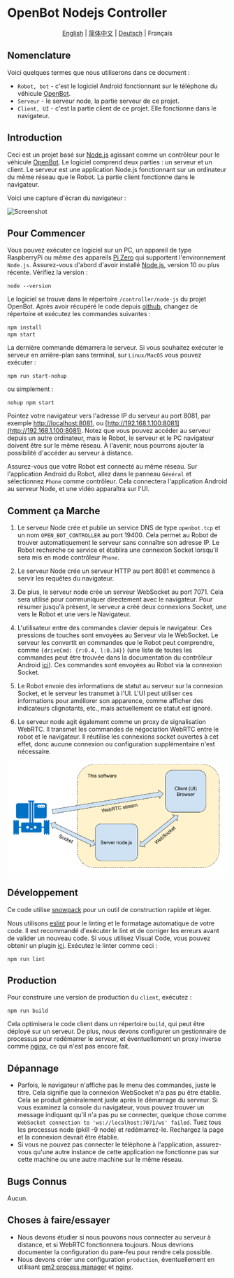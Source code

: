 # OpenBot Nodejs Controller

<p align="center">
  <a href="README.md">English</a> |
  <a href="README.zh-CN.md">简体中文</a> |
  <a href="README.de-DE.md">Deutsch</a> |
  <span>Français</span>
</p>

## Nomenclature

Voici quelques termes que nous utiliserons dans ce document :

* ```Robot, bot``` - c'est le logiciel Android fonctionnant sur le téléphone du véhicule [OpenBot](https://www.openbot.org/).
* ```Serveur``` - le serveur node, la partie serveur de ce projet.
* ```Client, UI``` - c'est la partie client de ce projet. Elle fonctionne dans le navigateur.

## Introduction

Ceci est un projet basé sur [Node.js](https://nodejs.org/) agissant comme un contrôleur pour le véhicule [OpenBot](https://www.openbot.org/). Le logiciel comprend deux parties : un serveur et un client. Le serveur est une application Node.js fonctionnant sur un ordinateur du même réseau que le Robot. La partie client fonctionne dans le navigateur.

Voici une capture d'écran du navigateur :

![Screenshot](images/Screenshot.png "image_tooltip")

## Pour Commencer

Vous pouvez exécuter ce logiciel sur un PC, un appareil de type RaspberryPi ou même des appareils [Pi Zero](https://www.raspberrypi.com/products/raspberry-pi-zero/) qui supportent l'environnement ```Node.js```. Assurez-vous d'abord d'avoir installé [Node.js](https://nodejs.org/), version 10 ou plus récente. Vérifiez la version :

    node --version

Le logiciel se trouve dans le répertoire ```/controller/node-js``` du projet OpenBot. Après avoir récupéré le code depuis [github](https://github.com/isl-org/OpenBot), changez de répertoire et exécutez les commandes suivantes :

    npm install
    npm start

La dernière commande démarrera le serveur. Si vous souhaitez exécuter le serveur en arrière-plan sans terminal, sur ```Linux/MacOS``` vous pouvez exécuter :

    npm run start-nohup

ou simplement :

    nohup npm start

Pointez votre navigateur vers l'adresse IP du serveur au port 8081, par exemple [http://localhost:8081](http://localhost:8081), ou [http://192.168.1.100:8081](http://192.168.1.100:8081). Notez que vous pouvez accéder au serveur depuis un autre ordinateur, mais le Robot, le serveur et le PC navigateur doivent être sur le même réseau. À l'avenir, nous pourrons ajouter la possibilité d'accéder au serveur à distance.

Assurez-vous que votre Robot est connecté au même réseau. Sur l'application Android du Robot, allez dans le panneau ```Général``` et sélectionnez ```Phone``` comme contrôleur. Cela connectera l'application Android au serveur Node, et une vidéo apparaîtra sur l'UI.

## Comment ça Marche

1. Le serveur Node crée et publie un service DNS de type ```openbot.tcp``` et un nom ```OPEN_BOT_CONTROLLER``` au port 19400. Cela permet au Robot de trouver automatiquement le serveur sans connaître son adresse IP. Le Robot recherche ce service et établira une connexion Socket lorsqu'il sera mis en mode contrôleur ```Phone```.

2. Le serveur Node crée un serveur HTTP au port 8081 et commence à servir les requêtes du navigateur.

3. De plus, le serveur node crée un serveur WebSocket au port 7071. Cela sera utilisé pour communiquer directement avec le navigateur. Pour résumer jusqu'à présent, le serveur a créé deux connexions Socket, une vers le Robot et une vers le Navigateur.

4. L'utilisateur entre des commandes clavier depuis le navigateur. Ces pressions de touches sont envoyées au Serveur via le WebSocket. Le serveur les convertit en commandes que le Robot peut comprendre, comme ```{driveCmd: {r:0.4, l:0.34}}``` (une liste de toutes les commandes peut être trouvée dans la documentation du contrôleur Android [ici](https://github.com/isl-org/OpenBot/blob/master/docs/technical/OpenBotController.pdf)). Ces commandes sont envoyées au Robot via la connexion Socket.

5. Le Robot envoie des informations de statut au serveur sur la connexion Socket, et le serveur les transmet à l'UI. L'UI peut utiliser ces informations pour améliorer son apparence, comme afficher des indicateurs clignotants, etc., mais actuellement ce statut est ignoré.

6. Le serveur node agit également comme un proxy de signalisation WebRTC. Il transmet les commandes de négociation WebRTC entre le robot et le navigateur. Il réutilise les connexions socket ouvertes à cet effet, donc aucune connexion ou configuration supplémentaire n'est nécessaire.

![drawing](images/HowItWorks.png)

## Développement

Ce code utilise [snowpack](https://www.snowpack.dev/) pour un outil de construction rapide et léger.

Nous utilisons [eslint](https://eslint.org/) pour le linting et le formatage automatique de votre code. Il est recommandé d'exécuter le lint et de corriger les erreurs avant de valider un nouveau code. Si vous utilisez Visual Code, vous pouvez obtenir un plugin [ici](https://marketplace.visualstudio.com/items?itemName=dbaeumer.vscode-eslint). Exécutez le linter comme ceci :

    npm run lint

## Production

Pour construire une version de production du ```client```, exécutez :

    npm run build

Cela optimisera le code client dans un répertoire ```build```, qui peut être déployé sur un serveur. De plus, nous devons configurer un gestionnaire de processus pour redémarrer le serveur, et éventuellement un proxy inverse comme [nginx](https://docs.nginx.com/nginx/admin-guide/web-server/reverse-proxy/), ce qui n'est pas encore fait.

## Dépannage

* Parfois, le navigateur n'affiche pas le menu des commandes, juste le titre. Cela signifie que la connexion WebSocket n'a pas pu être établie. Cela se produit généralement juste après le démarrage du serveur. Si vous examinez la console du navigateur, vous pouvez trouver un message indiquant qu'il n'a pas pu se connecter, quelque chose comme ```WebSocket connection to 'ws://localhost:7071/ws' failed```. Tuez tous les processus node (pkill -9 node) et redémarrez-le. Rechargez la page et la connexion devrait être établie.
* Si vous ne pouvez pas connecter le téléphone à l'application, assurez-vous qu'une autre instance de cette application ne fonctionne pas sur cette machine ou une autre machine sur le même réseau.

## Bugs Connus

Aucun.

## Choses à faire/essayer

* Nous devons étudier si nous pouvons nous connecter au serveur à distance, et si WebRTC fonctionnera toujours. Nous devrions documenter la configuration du pare-feu pour rendre cela possible.
* Nous devons créer une configuration ```production```, éventuellement en utilisant [pm2 process manager](https://www.npmjs.com/package/pm2) et [nginx](https://docs.nginx.com/nginx/admin-guide/web-server/reverse-proxy/).